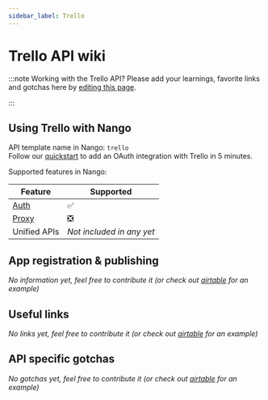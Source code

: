 ```yaml
---
sidebar_label: Trello
---
```


# Trello API wiki

:::note Working with the Trello API?
Please add your learnings, favorite links and gotchas here by [editing this page](https://github.com/nangohq/nango/tree/master/docs/docs/providers/trello.md).

:::

## Using Trello with Nango

API template name in Nango: `trello`  
Follow our [quickstart](../quickstart.md) to add an OAuth integration with Trello in 5 minutes.

Supported features in Nango:

| Feature                            | Supported                 |
| ---------------------------------- | ------------------------- |
| [Auth](/nango-auth/core-concepts)  | ✅                        |
| [Proxy](/nango-unified-apis/proxy) | ❎                        |
| Unified APIs                       | _Not included in any yet_ |

## App registration & publishing

_No information yet, feel free to contribute it (or check out [airtable](airtable.md) for an example)_

## Useful links

_No links yet, feel free to contribute it (or check out [airtable](airtable.md) for an example)_

## API specific gotchas

_No gotchas yet, feel free to contribute it (or check out [airtable](airtable.md) for an example)_
